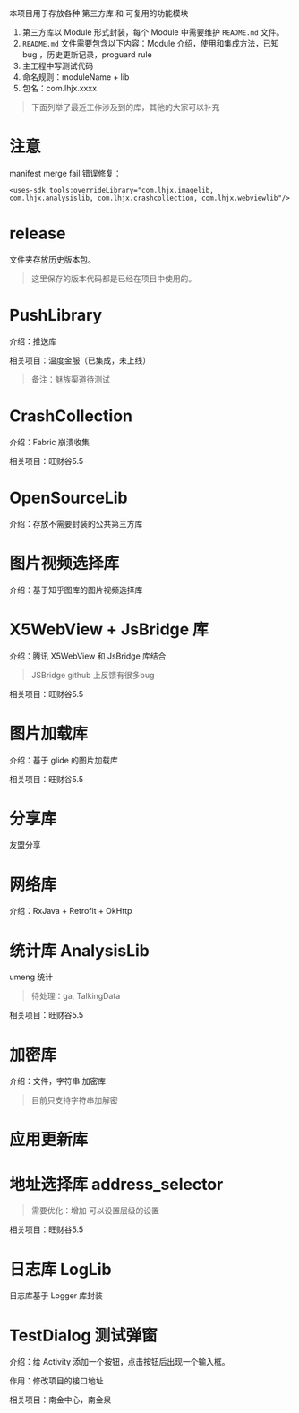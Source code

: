 
本项目用于存放各种 第三方库 和 可复用的功能模块

1. 第三方库以 Module 形式封装，每个 Module 中需要维护 `README.md` 文件。
2. `README.md` 文件需要包含以下内容：Module 介绍，使用和集成方法，已知 bug ，历史更新记录，proguard rule
3. 主工程中写测试代码
4. 命名规则：moduleName + lib
5. 包名：com.lhjx.xxxx

>下面列举了最近工作涉及到的库，其他的大家可以补充

# 注意

manifest merge fail 错误修复：

```
<uses-sdk tools:overrideLibrary="com.lhjx.imagelib, com.lhjx.analysislib, com.lhjx.crashcollection, com.lhjx.webviewlib"/>
```


# release

文件夹存放历史版本包。

>这里保存的版本代码都是已经在项目中使用的。


# PushLibrary

介绍：推送库

相关项目：温度金服（已集成，未上线）

>备注：魅族渠道待测试

# CrashCollection

介绍：Fabric 崩溃收集

相关项目：旺财谷5.5

# OpenSourceLib

介绍：存放不需要封装的公共第三方库


# 图片视频选择库

介绍：基于知乎图库的图片视频选择库

# X5WebView + JsBridge 库

介绍：腾讯 X5WebView 和 JsBridge 库结合

>JSBridge github 上反馈有很多bug

相关项目：旺财谷5.5

# 图片加载库

介绍：基于 glide 的图片加载库

相关项目：旺财谷5.5

# 分享库

友盟分享

# 网络库

介绍：RxJava + Retrofit + OkHttp


# 统计库 AnalysisLib

umeng 统计

>待处理：ga, TalkingData

相关项目：旺财谷5.5

# 加密库

介绍：文件，字符串 加密库

>目前只支持字符串加解密


# 应用更新库



# 地址选择库 address_selector

>需要优化：增加 可以设置层级的设置


相关项目：旺财谷5.5

# 日志库 LogLib

日志库基于 Logger 库封装

# TestDialog 测试弹窗

介绍：给 Activity 添加一个按钮，点击按钮后出现一个输入框。

作用：修改项目的接口地址

相关项目：南金中心，南金泉

